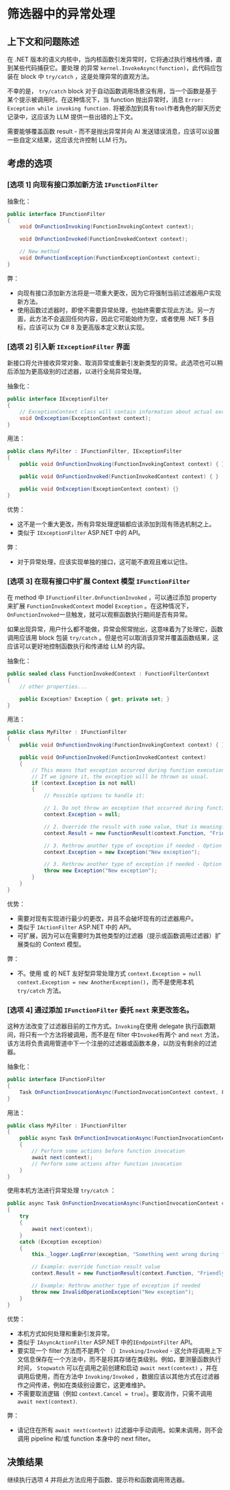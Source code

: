 
# 筛选器中的异常处理

## 上下文和问题陈述

在 .NET 版本的语义内核中，当内核函数引发异常时，它将通过执行堆栈传播，直到某些代码捕获它。要处理 的异常 `kernel.InvokeAsync(function)`，此代码应包装在 block 中 `try/catch` ，这是处理异常的直观方法。

不幸的是， `try/catch` block 对于自动函数调用场景没有用，当一个函数是基于某个提示被调用时。在这种情况下，当 function 抛出异常时，消息 `Error: Exception while invoking function.` 将被添加到具有`tool`作者角色的聊天历史记录中，这应该为 LLM 提供一些出错的上下文。

需要能够覆盖函数 result - 而不是抛出异常并向 AI 发送错误消息，应该可以设置一些自定义结果，这应该允许控制 LLM 行为。

## 考虑的选项

### [选项 1] 向现有接口添加新方法 `IFunctionFilter` 

抽象化：

```csharp
public interface IFunctionFilter
{
    void OnFunctionInvoking(FunctionInvokingContext context);

    void OnFunctionInvoked(FunctionInvokedContext context);

    // New method
    void OnFunctionException(FunctionExceptionContext context);
}
```

弊：

- 向现有接口添加新方法将是一项重大更改，因为它将强制当前过滤器用户实现新方法。
- 使用函数过滤器时，即使不需要异常处理，也始终需要实现此方法。另一方面，此方法不会返回任何内容，因此它可能始终为空，或者使用 .NET 多目标，应该可以为 C# 8 及更高版本定义默认实现。

### [选项 2] 引入新 `IExceptionFilter` 界面

新接口将允许接收异常对象、取消异常或重新引发新类型的异常。此选项也可以稍后添加为更高级别的过滤器，以进行全局异常处理。

抽象化：

```csharp
public interface IExceptionFilter
{
    // ExceptionContext class will contain information about actual exception, kernel function etc.
    void OnException(ExceptionContext context);
}
```

用法：

```csharp
public class MyFilter : IFunctionFilter, IExceptionFilter
{
    public void OnFunctionInvoking(FunctionInvokingContext context) { }

    public void OnFunctionInvoked(FunctionInvokedContext context) { }

    public void OnException(ExceptionContext context) {}
}
```

优势：

- 这不是一个重大更改，所有异常处理逻辑都应该添加到现有筛选机制之上。
- 类似于 `IExceptionFilter` ASP.NET 中的 API。

弊：

- 对于异常处理，应该实现单独的接口，这可能不直观且难以记住。

### [选项 3] 在现有接口中扩展 Context 模型 `IFunctionFilter` 

在 method 中 `IFunctionFilter.OnFunctionInvoked` ，可以通过添加 property 来扩展 `FunctionInvokedContext` model `Exception` 。在这种情况下，`OnFunctionInvoked`一旦触发，就可以观察函数执行期间是否有异常。

如果出现异常，用户什么都不能做，异常会照常抛出，这意味着为了处理它，函数调用应该用 block 包装 `try/catch` 。但是也可以取消该异常并覆盖函数结果，这应该可以更好地控制函数执行和传递给 LLM 的内容。

抽象化：

```csharp
public sealed class FunctionInvokedContext : FunctionFilterContext
{
    // other properties...

    public Exception? Exception { get; private set; }
}
```

用法：

```csharp
public class MyFilter : IFunctionFilter
{
    public void OnFunctionInvoking(FunctionInvokingContext context) { }

    public void OnFunctionInvoked(FunctionInvokedContext context)
    {
        // This means that exception occurred during function execution.
        // If we ignore it, the exception will be thrown as usual.
        if (context.Exception is not null)
        {
            // Possible options to handle it:

            // 1. Do not throw an exception that occurred during function execution
            context.Exception = null;

            // 2. Override the result with some value, that is meaningful to LLM
            context.Result = new FunctionResult(context.Function, "Friendly message instead of exception");

            // 3. Rethrow another type of exception if needed - Option 1.
            context.Exception = new Exception("New exception");

            // 3. Rethrow another type of exception if needed - Option 2.
            throw new Exception("New exception");
        }
    }
}
```

优势：

- 需要对现有实现进行最少的更改，并且不会破坏现有的过滤器用户。
- 类似于 `IActionFilter` ASP.NET 中的 API。
- 可扩展，因为可以在需要时为其他类型的过滤器（提示或函数调用过滤器）扩展类似的 Context 模型。

弊：

- 不。使用 或 的 NET 友好型异常处理方式 `context.Exception = null` `context.Exception = new AnotherException()`，而不是使用本机 `try/catch` 方法。

### [选项 4] 通过添加 `IFunctionFilter` 委托 `next` 来更改签名。

这种方法改变了过滤器目前的工作方式。`Invoking`在使用 delegate 执行函数期间，将只有一个方法将被调用，而不是在 filter 中`Invoked`有两个  and `next` 方法，该方法将负责调用管道中下一个注册的过滤器或函数本身，以防没有剩余的过滤器。

抽象化：

```csharp
public interface IFunctionFilter
{
    Task OnFunctionInvocationAsync(FunctionInvocationContext context, Func<FunctionInvocationContext, Task> next);
}
```

用法：

```csharp
public class MyFilter : IFunctionFilter
{
    public async Task OnFunctionInvocationAsync(FunctionInvocationContext context, Func<FunctionInvocationContext, Task> next)
    {
        // Perform some actions before function invocation
        await next(context);
        // Perform some actions after function invocation
    }
}
```

使用本机方法进行异常处理 `try/catch` ：

```csharp
public async Task OnFunctionInvocationAsync(FunctionInvocationContext context, Func<FunctionInvocationContext, Task> next)
{
    try
    {
        await next(context);
    }
    catch (Exception exception)
    {
        this._logger.LogError(exception, "Something went wrong during function invocation");

        // Example: override function result value
        context.Result = new FunctionResult(context.Function, "Friendly message instead of exception");

        // Example: Rethrow another type of exception if needed
        throw new InvalidOperationException("New exception");
    }
}
```

优势：

- 本机方式如何处理和重新引发异常。
- 类似于 `IAsyncActionFilter` ASP.NET 中的`IEndpointFilter` API。
- 要实现一个 filter 方法而不是两个 （）`Invoking/Invoked` - 这允许将调用上下文信息保存在一个方法中，而不是将其存储在类级别。例如，要测量函数执行时间， `Stopwatch` 可以在调用之前创建和启动 `await next(context)` ，并在调用后使用，而在方法中 `Invoking/Invoked` ，数据应该以其他方式在过滤器作之间传递，例如在类级别设置它，这更难维护。
- 不需要取消逻辑（例如 `context.Cancel = true`）。要取消作，只需不调用 `await next(context)`.

弊：

- 请记住在所有 `await next(context)` 过滤器中手动调用。如果未调用，则不会调用 pipeline 和/或 function 本身中的 next filter。

## 决策结果

继续执行选项 4 并将此方法应用于函数、提示符和函数调用筛选器。
